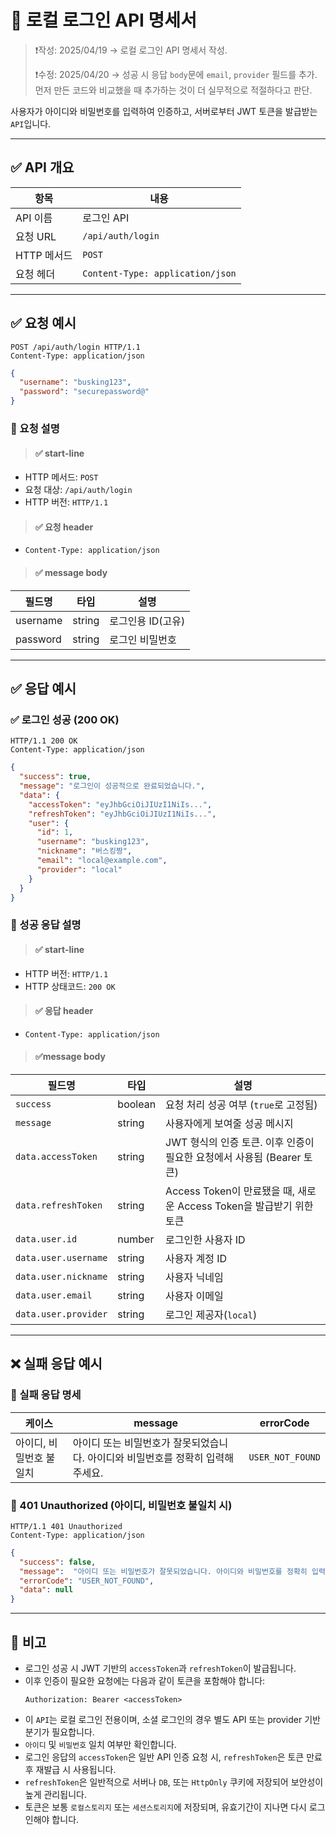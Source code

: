 # 🔐 로컬 로그인 API 명세서
> ❗작성: 2025/04/19 → 로컬 로그인 API 명세서 작성.
> 
> ❗수정: 2025/04/20 → 성공 시 응답 `body`문에 `email`, `provider` 필드를 추가. 먼저 만든 코드와 비교했을 때 추가하는 것이 더 실무적으로 적절하다고 판단.

사용자가 아이디와 비밀번호를 입력하여 인증하고, 서버로부터 JWT 토큰을 발급받는 `API`입니다.

---

## ✅ API 개요

| 항목 | 내용                               |
|------|----------------------------------|
| API 이름 | 로그인 API                          |
| 요청 URL | `/api/auth/login`                |
| HTTP 메서드 | `POST`                           |
| 요청 헤더 | `Content-Type: application/json` |

---

## ✅ 요청 예시

```http
POST /api/auth/login HTTP/1.1
Content-Type: application/json
```

```json
{
  "username": "busking123",
  "password": "securepassword@"
}
```

### 🔎 요청 설명
> #### ✅ start-line
- HTTP 메서드: `POST`
- 요청 대상: `/api/auth/login`
- HTTP 버전: `HTTP/1.1`

> #### ✅ 요청 header
- `Content-Type: application/json`

> #### ✅ message body

| 필드명 | 타입 | 설명          |
|--------|------|-------------|
| username | string | 로그인용 ID(고유) |
| password | string | 로그인 비밀번호    |

---

## ✅ 응답 예시

### ✅ 로그인 성공 (200 OK)

```http
HTTP/1.1 200 OK
Content-Type: application/json
```

```json
{
  "success": true,
  "message": "로그인이 성공적으로 완료되었습니다.",
  "data": {
    "accessToken": "eyJhbGciOiJIUzI1NiIs...",
    "refreshToken": "eyJhbGciOiJIUzI1NiIs...",
    "user": {
      "id": 1,
      "username": "busking123",
      "nickname": "버스킹짱",
      "email": "local@example.com",
      "provider": "local"
    }
  }
}
```

### 🔐 성공 응답 설명

> #### ✅ start-line
- HTTP 버전: `HTTP/1.1`
- HTTP 상태코드: `200 OK`

> #### ✅ 응답 header
- `Content-Type: application/json`

> #### ✅message body
| 필드명                  | 타입                | 설명                                                 |
|----------------------|-------------------|----------------------------------------------------|
| `success`            | boolean           | 요청 처리 성공 여부 (`true`로 고정됨)                          |
| `message`            | string            | 사용자에게 보여줄 성공 메시지                                   |
| `data.accessToken`   | string | JWT 형식의 인증 토큰. 이후 인증이 필요한 요청에서 사용됨 (Bearer 토큰)     |
| `data.refreshToken`  | string | Access Token이 만료됐을 때, 새로운 Access Token을 발급받기 위한 토큰 |
| `data.user.id`       | number            | 로그인한 사용자 ID                                        |
| `data.user.username` | string            | 사용자 계정 ID                                          |
| `data.user.nickname` | string            | 사용자 닉네임                                            |
| `data.user.email`    | string            | 사용자 이메일                                           |
| `data.user.provider` | string            | 로그인 제공자(`local`)                                   |

---

## ❌ 실패 응답 예시

### 🔐 실패 응답 명세
| 케이스           | message                                     | errorCode        |
|---------------|---------------------------------------------|------------------|
| 아이디, 비밀번호 불일치 |  아이디 또는 비밀번호가 잘못되었습니다. 아이디와 비밀번호를 정확히 입력해주세요.  | `USER_NOT_FOUND` |


### 🚫 401 Unauthorized (아이디, 비밀번호 불일치 시)

```http
HTTP/1.1 401 Unauthorized
Content-Type: application/json
```

```json
{
  "success": false,
  "message":  "아이디 또는 비밀번호가 잘못되었습니다. 아이디와 비밀번호를 정확히 입력해주세요.",
  "errorCode": "USER_NOT_FOUND",
  "data": null
}
```

---

## 📌 비고

- 로그인 성공 시 JWT 기반의 `accessToken`과 `refreshToken`이 발급됩니다.
- 이후 인증이 필요한 요청에는 다음과 같이 토큰을 포함해야 합니다:
  ```
  Authorization: Bearer <accessToken>
  ```
- 이 `API`는 로컬 로그인 전용이며, 소셜 로그인의 경우 별도 API 또는 provider 기반 분기가 필요합니다.
- `아이디` 및 `비밀번호` 일치 여부만 확인합니다.
- 로그인 응답의 `accessToken`은 일반 API 인증 요청 시, `refreshToken`은 토큰 만료 후 재발급 시 사용됩니다.
- `refreshToken`은 일반적으로 서버나 `DB`, 또는 `HttpOnly` 쿠키에 저장되어 보안성이 높게 관리됩니다.
- 토큰은 보통 `로컬스토리지` 또는 `세션스토리지`에 저장되며, 유효기간이 지나면 다시 로그인해야 합니다.
